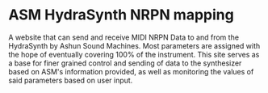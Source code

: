 # ASM HydraSynth NRPN mapping

A website that can send and receive MIDI NRPN Data to and from the HydraSynth by Ashun Sound Machines. Most parameters are assigned with the hope of eventually covering 100% of the instrument.  This site serves as a base
for finer grained control and sending of data to the synthesizer based on ASM's information provided, as well as monitoring the values of said parameters based on user input.
